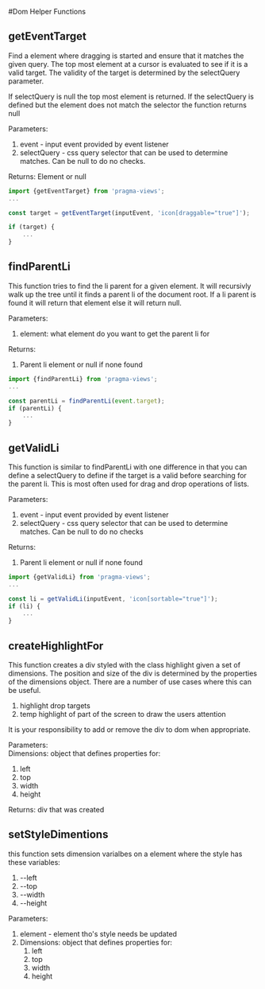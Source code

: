 #Dom Helper Functions

## getEventTarget
Find a element where dragging is started and ensure that it matches the given query.
The top most element at a cursor is evaluated to see if it is a valid target.
The validity of the target is determined by the selectQuery parameter.

If selectQuery is null the top most element is returned.
If the selectQuery is defined but the element does not match the selector the function returns null

Parameters:  
1. event - input event provided by event listener
1. selectQuery - css query selector that can be used to determine matches. Can be null to do no checks.

Returns:
Element or null

```js
import {getEventTarget} from 'pragma-views';
...

const target = getEventTarget(inputEvent, 'icon[draggable="true"]');

if (target) {
    ...
}
```

## findParentLi
This function tries to find the li parent for a given element. It will recursivly walk up the tree until it finds a parent li of the document root.
If a li parent is found it will return that element else it will return null.

Parameters:  

1. element: what element do you want to get the parent li for

Returns:

1. Parent li element or null if none found

```js
import {findParentLi} from 'pragma-views';
...

const parentLi = findParentLi(event.target);
if (parentLi) {
    ...
}
```

## getValidLi
This function is similar to findParentLi with one difference in that you can define a selectQuery to define if the target is a valid before searching for the parent li.
This is most often used for drag and drop operations of lists.

Parameters:  
1. event - input event provided by event listener
1. selectQuery - css query selector that can be used to determine matches. Can be null to do no checks

Returns:

1. Parent li element or null if none found

```js
import {getValidLi} from 'pragma-views';
...

const li = getValidLi(inputEvent, 'icon[sortable="true"]');
if (li) {
    ...
}
```

## createHighlightFor
This function creates a div styled with the class highlight given a set of dimensions.
The position and size of the div is determined by the properties of the dimensions object.
There are a number of use cases where this can be useful.

1. highlight drop targets
1. temp highlight of part of the screen to draw the users attention

It is your responsibility to add or remove the div to dom when appropriate.

Parameters:  
Dimensions: object that defines properties for:

1. left
1. top
1. width
1. height

Returns: div that was created

## setStyleDimentions
this function sets dimension varialbes on a element where the style has these variables:

1. --left
1. --top
1. --width 
1. --height

Parameters:
1. element - element tho's style needs be updated
1. Dimensions: object that defines properties for:
   1. left
   1. top
   1. width
   1. height